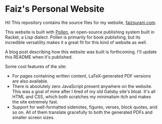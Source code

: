 # Faiz's Personal Website

Hi! This repository contains the source files for my website, [faizsurani.com](https://faizsurani.com).

This website is built with [Pollen](https://github.com/mbutterick/pollen), an open-source publishing system built in Racket, a Lisp dialect. Pollen is primarily for book publishing, but its incredible versatility makes it a great fit for this kind of website as well.

A blog post describing how this website was built is forthcoming. I'll update this README when it's published.

Some cool features of the site:
- For pages containing written content, LaTeX-generated PDF versions are also available.
- There is absolutely zero JavaScript present anywhere on the website. This was a goal of mine after I tired of my old Gatsby site's bloat. It's all HTML and CSS, which both scratches my minimalism itch and makes the site extremely fast.
- Support for well-formatted sidenotes, figures, verses, block quotes, and so on. All of them translate gracefully to both the generated PDFs and smaller screen sizes.